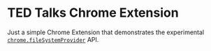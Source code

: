 # TED Talks Chrome Extension

Just a simple Chrome Extension that demonstrates the experimental [`chrome.fileSystemProvider`](https://developer.chrome.com/extensions/fileSystemProvider) API.
